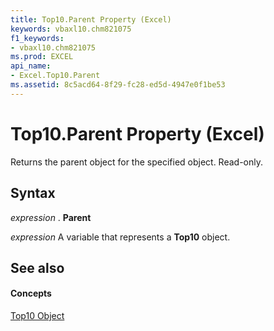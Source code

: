 ```yaml
---
title: Top10.Parent Property (Excel)
keywords: vbaxl10.chm821075
f1_keywords:
- vbaxl10.chm821075
ms.prod: EXCEL
api_name:
- Excel.Top10.Parent
ms.assetid: 8c5acd64-8f29-fc28-ed5d-4947e0f1be53
---
```



# Top10.Parent Property (Excel)

Returns the parent object for the specified object. Read-only.


## Syntax

 _expression_ . **Parent**

 _expression_ A variable that represents a **Top10** object.


## See also


#### Concepts


[Top10 Object](top10-object-excel.md)

